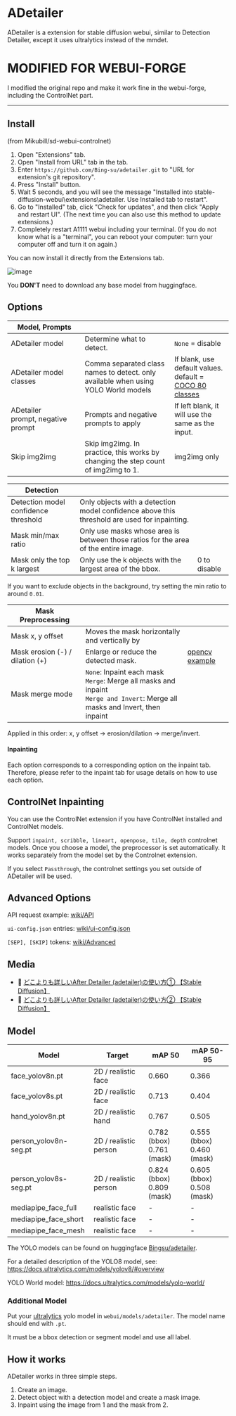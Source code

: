 # ADetailer

ADetailer is a extension for stable diffusion webui, similar to Detection Detailer, except it uses ultralytics instead of the mmdet.

# MODIFIED FOR WEBUI-FORGE

I modified the original repo and make it work fine in the webui-forge, including the ControlNet part.

---

## Install

(from Mikubill/sd-webui-controlnet)

1. Open "Extensions" tab.
2. Open "Install from URL" tab in the tab.
3. Enter `https://github.com/Bing-su/adetailer.git` to "URL for extension's git repository".
4. Press "Install" button.
5. Wait 5 seconds, and you will see the message "Installed into stable-diffusion-webui\extensions\adetailer. Use Installed tab to restart".
6. Go to "Installed" tab, click "Check for updates", and then click "Apply and restart UI". (The next time you can also use this method to update extensions.)
7. Completely restart A1111 webui including your terminal. (If you do not know what is a "terminal", you can reboot your computer: turn your computer off and turn it on again.)

You can now install it directly from the Extensions tab.

![image](https://i.imgur.com/g6GdRBT.png)

You **DON'T** need to download any base model from huggingface.

## Options

| Model, Prompts                    |                                                                                    |                                                                                                                                                        |
| --------------------------------- | ---------------------------------------------------------------------------------- | ------------------------------------------------------------------------------------------------------------------------------------------------------ |
| ADetailer model                   | Determine what to detect.                                                          | `None` = disable                                                                                                                                       |
| ADetailer model classes           | Comma separated class names to detect. only available when using YOLO World models | If blank, use default values.<br/>default = [COCO 80 classes](https://github.com/ultralytics/ultralytics/blob/main/ultralytics/cfg/datasets/coco.yaml) |
| ADetailer prompt, negative prompt | Prompts and negative prompts to apply                                              | If left blank, it will use the same as the input.                                                                                                      |
| Skip img2img                      | Skip img2img. In practice, this works by changing the step count of img2img to 1.  | img2img only                                                                                                                                           |

| Detection                            |                                                                                              |              |
| ------------------------------------ | -------------------------------------------------------------------------------------------- | ------------ |
| Detection model confidence threshold | Only objects with a detection model confidence above this threshold are used for inpainting. |              |
| Mask min/max ratio                   | Only use masks whose area is between those ratios for the area of the entire image.          |              |
| Mask only the top k largest          | Only use the k objects with the largest area of the bbox.                                    | 0 to disable |

If you want to exclude objects in the background, try setting the min ratio to around `0.01`.

| Mask Preprocessing              |                                                                                                                                     |                                                                                         |
| ------------------------------- | ----------------------------------------------------------------------------------------------------------------------------------- | --------------------------------------------------------------------------------------- |
| Mask x, y offset                | Moves the mask horizontally and vertically by                                                                                       |                                                                                         |
| Mask erosion (-) / dilation (+) | Enlarge or reduce the detected mask.                                                                                                | [opencv example](https://docs.opencv.org/4.7.0/db/df6/tutorial_erosion_dilatation.html) |
| Mask merge mode                 | `None`: Inpaint each mask<br/>`Merge`: Merge all masks and inpaint<br/>`Merge and Invert`: Merge all masks and Invert, then inpaint |                                                                                         |

Applied in this order: x, y offset → erosion/dilation → merge/invert.

#### Inpainting

Each option corresponds to a corresponding option on the inpaint tab. Therefore, please refer to the inpaint tab for usage details on how to use each option.

## ControlNet Inpainting

You can use the ControlNet extension if you have ControlNet installed and ControlNet models.

Support `inpaint, scribble, lineart, openpose, tile, depth` controlnet models. Once you choose a model, the preprocessor is set automatically. It works separately from the model set by the Controlnet extension.

If you select `Passthrough`, the controlnet settings you set outside of ADetailer will be used.

## Advanced Options

API request example: [wiki/API](https://github.com/Bing-su/adetailer/wiki/API)

`ui-config.json` entries: [wiki/ui-config.json](https://github.com/Bing-su/adetailer/wiki/ui-config.json)

`[SEP], [SKIP]` tokens: [wiki/Advanced](https://github.com/Bing-su/adetailer/wiki/Advanced)

## Media

- 🎥 [どこよりも詳しいAfter Detailer (adetailer)の使い方① 【Stable Diffusion】](https://youtu.be/sF3POwPUWCE)
- 🎥 [どこよりも詳しいAfter Detailer (adetailer)の使い方② 【Stable Diffusion】](https://youtu.be/urNISRdbIEg)

## Model

| Model                 | Target                | mAP 50                        | mAP 50-95                     |
| --------------------- | --------------------- | ----------------------------- | ----------------------------- |
| face_yolov8n.pt       | 2D / realistic face   | 0.660                         | 0.366                         |
| face_yolov8s.pt       | 2D / realistic face   | 0.713                         | 0.404                         |
| hand_yolov8n.pt       | 2D / realistic hand   | 0.767                         | 0.505                         |
| person_yolov8n-seg.pt | 2D / realistic person | 0.782 (bbox)<br/>0.761 (mask) | 0.555 (bbox)<br/>0.460 (mask) |
| person_yolov8s-seg.pt | 2D / realistic person | 0.824 (bbox)<br/>0.809 (mask) | 0.605 (bbox)<br/>0.508 (mask) |
| mediapipe_face_full   | realistic face        | -                             | -                             |
| mediapipe_face_short  | realistic face        | -                             | -                             |
| mediapipe_face_mesh   | realistic face        | -                             | -                             |

The YOLO models can be found on huggingface [Bingsu/adetailer](https://huggingface.co/Bingsu/adetailer).

For a detailed description of the YOLO8 model, see: https://docs.ultralytics.com/models/yolov8/#overview

YOLO World model: https://docs.ultralytics.com/models/yolo-world/

### Additional Model

Put your [ultralytics](https://github.com/ultralytics/ultralytics) yolo model in `webui/models/adetailer`. The model name should end with `.pt`.

It must be a bbox detection or segment model and use all label.

## How it works

ADetailer works in three simple steps.

1. Create an image.
2. Detect object with a detection model and create a mask image.
3. Inpaint using the image from 1 and the mask from 2.
